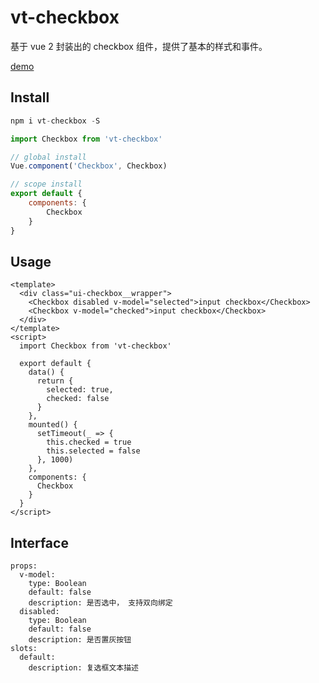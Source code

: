 # vt-checkbox

基于 vue 2 封装出的 checkbox 组件，提供了基本的样式和事件。

[demo](https://vue-tools.github.io/vt-checkbox/#/readme)

## Install

```javascript
npm i vt-checkbox -S

import Checkbox from 'vt-checkbox'

// global install
Vue.component('Checkbox', Checkbox)

// scope install
export default {
    components: {
        Checkbox
    }
}
```

## Usage

```example
<template>
  <div class="ui-checkbox__wrapper">
    <Checkbox disabled v-model="selected">input checkbox</Checkbox>    
    <Checkbox v-model="checked">input checkbox</Checkbox>    
  </div>
</template>
<script>
  import Checkbox from 'vt-checkbox'
  
  export default {
    data() {
      return {
        selected: true,
        checked: false
      }
    },
    mounted() {
      setTimeout(_ => { 
        this.checked = true 
        this.selected = false
      }, 1000)
    }, 
    components: {
      Checkbox
    }  
  }
</script>
```

## Interface

```interface
props:
  v-model:
    type: Boolean
    default: false
    description: 是否选中， 支持双向绑定
  disabled:
    type: Boolean
    default: false
    description: 是否置灰按钮
slots:
  default:
    description: 复选框文本描述
```
